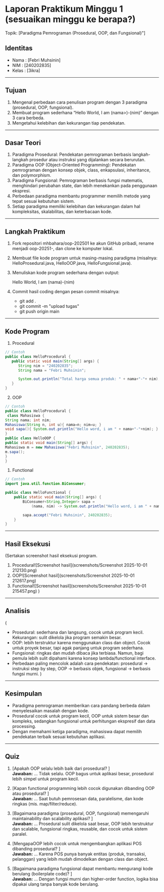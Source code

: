 # Laporan Praktikum Minggu 1 (sesuaikan minggu ke berapa?)
Topik: [Paradigma Pemrograman (Prosedural, OOP, dan Fungsional)"]

## Identitas
- Nama  : [Febri Muhsinin]
- NIM   : [240202835]
- Kelas : [3ikra]

---

## Tujuan
1. Mengenal perbedaan cara penulisan program dengan 3 paradigma (prosedural, OOP, fungsional).
2. Membuat program sederhana “Hello World, I am (nama>)-(nim)” dengan 3 cara berbeda.
3. Mengetahui kelebihan dan kekurangan tiap pendekatan.

---

## Dasar Teori  
1. Paradigma Prosedural: Pendekatan pemrograman berbasis langkah-langkah prosedur atau instruksi yang dijalankan secara berurutan.
2. Paradigma OOP (Object-Oriented Programming): Pendekatan pemrograman dengan konsep objek, class, enkapsulasi, inheritance, dan polymorphism.
3. Paradigma Fungsional: Pemrograman berbasis fungsi matematis, menghindari perubahan state, dan lebih menekankan pada penggunaan ekspresi.
4. Perbedaan paradigma membantu programmer memilih metode yang tepat sesuai kebutuhan sistem.
5. Setiap paradigma memiliki kelebihan dan kekurangan dalam hal kompleksitas, skalabilitas, dan keterbacaan kode.

---

## Langkah Praktikum
1. Fork repositori mhbahara/oop-202501 ke akun GitHub pribadi, rename menjadi oop-20251-<nim>, dan clone ke komputer lokal.
2. Membuat file kode program untuk masing-masing paradigma (misalnya: HelloProsedural.java, HelloOOP.java, HelloFungsional.java).
3. Menuliskan kode program sederhana dengan output:

   Hello World, I am (nama)-(nim)

4. Commit hasil coding dengan pesan commit misalnya:

   - git add .
   - git commit -m "upload tugas"
   - git push origin main

---

## Kode Program
1. Procedural
```java
// Contoh
public class HelloProcedural {
   public static void main(String[] args) {
      String nim = "240202835";
      String nama = "Febri Muhsinin";

      System.out.println("Total harga semua produk: " + nama+"-"+ nim);
   }
}
```
2. OOP
```java
// Contoh
public class HelloProcedural {
 class Mahasiswa { 
String nama; int nim; 
Mahasiswa(String n, int u){ nama=n; nim=u; } 
void sapa(){ System.out.println("Hello word, i am " + nama+"-"+nim); } 
} 
public class HelloOOP { 
public static void main(String[] args) { 
Mahasiswa m = new Mahasiswa("Febri Muhsinin", 240202835); 
m.sapa(); 
} 
} 
```
1. Functional
```java
// Contoh
import java.util.function.BiConsumer;

public class HelloFunctional {
    public static void main(String[] args) {
        BiConsumer<String,Integer> sapa =
            (nama, nim) -> System.out.println("Hello word, i am " + nama +"-"+nim);

        sapa.accept("Febri Muhsinin", 240202835);
    }
}
```

---

## Hasil Eksekusi
(Sertakan screenshot hasil eksekusi program.  
1. Procedural![Screenshot hasil](screenshots/Screenshot 2025-10-01 212130.png)
2. OOP![Screenshot hasil](screenshots/Screenshot 2025-10-01 212617.png)
3. Functional![Screenshot hasil](screenshots/Screenshot 2025-10-01 215457.png)
)
---

## Analisis
(
- Prosedural: sederhana dan langsung, cocok untuk program kecil. Kekurangan: sulit dikelola jika program semakin besar.
- OOP: lebih terstruktur karena menggunakan class dan object. Cocok untuk proyek besar, tapi agak panjang untuk program sederhana.
- Fungsional: ringkas dan mudah dibaca jika terbiasa. Namun, bagi pemula lebih sulit dipahami karena konsep lambda/functional interface.
- Perbedaan paling mencolok adalah cara pendekatan: prosedural → instruksi step by step, OOP → berbasis objek, fungsional → berbasis fungsi murni.
)
---

## Kesimpulan
- Paradigma pemrograman memberikan cara pandang berbeda dalam menyelesaikan masalah dengan kode.
- Prosedural cocok untuk program kecil, OOP untuk sistem besar dan kompleks, sedangkan fungsional untuk perhitungan ekspresif dan data processing.
- Dengan memahami ketiga paradigma, mahasiswa dapat memilih pendekatan terbaik sesuai kebutuhan aplikasi.

---

## Quiz
1. [Apakah OOP selalu lebih baik dari prosedural? ]  
   **Jawaban:** … Tidak selalu. OOP bagus untuk aplikasi besar, prosedural lebih simpel untuk program kecil.

2. [Kapan functional programming lebih cocok digunakan
 dibanding OOP atau prosedural? ]  
   **Jawaban:** … 
   Saat butuh pemrosesan data, paralelisme, dan kode ringkas (mis. map/filter/reduce).

3. [Bagaimana paradigma (prosedural, OOP, fungsional) 
memengaruhi maintainability dan scalability aplikasi? ]  
   **Jawaban:** … 
   Prosedural sulit dikelola saat besar, OOP lebih terstruktur dan scalable, fungsional ringkas, reusable, dan cocok untuk sistem paralel.

4. [MengapaOOP lebih cocok untuk mengembangkan
 aplikasi POS dibanding prosedural? ]  
   **Jawaban:** … 
   Karena POS punya banyak entitas (produk, transaksi, pelanggan) yang lebih mudah dimodelkan dengan class dan object.

5. [Bagaimana paradigma fungsional dapat membantu
 mengurangi kode berulang (boilerplate code)? ]  
   **Jawaban:** … 
   Dengan fungsi murni dan higher-order function, logika bisa dipakai ulang tanpa banyak kode berulang.
